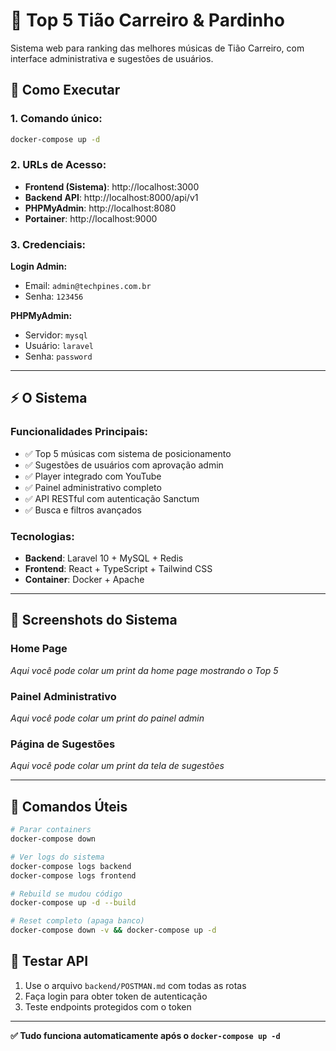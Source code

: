# 🎵 Top 5 Tião Carreiro & Pardinho

Sistema web para ranking das melhores músicas de Tião Carreiro, com interface administrativa e sugestões de usuários.

## 🚀 Como Executar

### 1. Comando único:
```bash
docker-compose up -d
```

### 2. URLs de Acesso:
- **Frontend (Sistema)**: http://localhost:3000
- **Backend API**: http://localhost:8000/api/v1
- **PHPMyAdmin**: http://localhost:8080
- **Portainer**: http://localhost:9000

### 3. Credenciais:

**Login Admin:**
- Email: `admin@techpines.com.br`  
- Senha: `123456`

**PHPMyAdmin:**
- Servidor: `mysql`
- Usuário: `laravel`
- Senha: `password`

---

## ⚡ O Sistema

### Funcionalidades Principais:
- ✅ Top 5 músicas com sistema de posicionamento
- ✅ Sugestões de usuários com aprovação admin
- ✅ Player integrado com YouTube
- ✅ Painel administrativo completo
- ✅ API RESTful com autenticação Sanctum
- ✅ Busca e filtros avançados

### Tecnologias:
- **Backend**: Laravel 10 + MySQL + Redis
- **Frontend**: React + TypeScript + Tailwind CSS
- **Container**: Docker + Apache

---

## 📱 Screenshots do Sistema

### Home Page
*Aqui você pode colar um print da home page mostrando o Top 5*

### Painel Administrativo
*Aqui você pode colar um print do painel admin*

### Página de Sugestões
*Aqui você pode colar um print da tela de sugestões*

---

## 🔧 Comandos Úteis

```bash
# Parar containers
docker-compose down

# Ver logs do sistema
docker-compose logs backend
docker-compose logs frontend

# Rebuild se mudou código
docker-compose up -d --build

# Reset completo (apaga banco)
docker-compose down -v && docker-compose up -d
```

## 🧪 Testar API

1. Use o arquivo `backend/POSTMAN.md` com todas as rotas
2. Faça login para obter token de autenticação
3. Teste endpoints protegidos com o token

---

**✅ Tudo funciona automaticamente após o `docker-compose up -d`**


